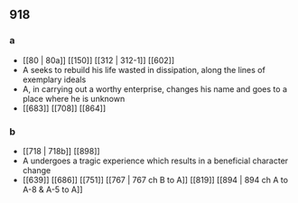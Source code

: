 ## 918
### a
- [[80 | 80a]] [[150]] [[312 | 312-1]] [[602]] 
- A seeks to rebuild his life wasted in dissipation, along the lines of exemplary ideals
- A, in carrying out a worthy enterprise, changes his name and goes to a place where he is unknown
- [[683]] [[708]] [[864]] 

### b
- [[718 | 718b]] [[898]] 
- A undergoes a tragic experience which results in a beneficial character change
- [[639]] [[686]] [[751]] [[767 | 767 ch B to A]] [[819]] [[894 | 894 ch A to A-8 &amp; A-5 to A]] 


